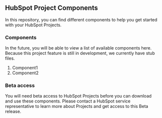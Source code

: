 ## HubSpot Project Components

In this repository, you can find different components to help you get started with your HubSpot Projects.


### Components

In the future, you will be able to view a list of available components here. Because this project feature is still in development, we currently have stub files.

1. Component1
2. Component2

### Beta access

You will need beta access to HubSpot Projects before you can download and use these components. Please contact a HubSpot service representative to learn more about Projects and get access to this Beta release.

